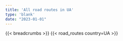 ```yaml
---
title: 'All road routes in UA'
type: 'blank'
date: "2023-01-01"
---
```


{{< breadcrumbs >}}
{{< road_routes country=UA >}}
